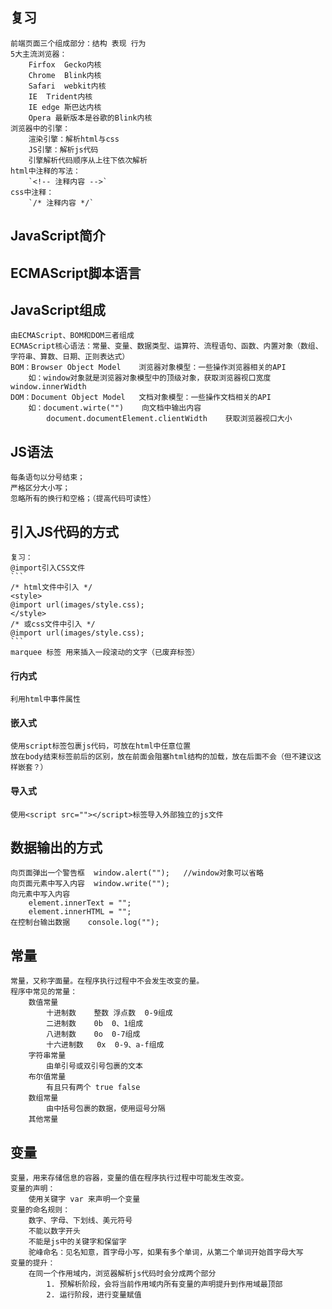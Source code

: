 ## 复习
    前端页面三个组成部分：结构 表现 行为
    5大主流浏览器：
        Firfox  Gecko内核
        Chrome  Blink内核
        Safari  webkit内核
        IE  Trident内核
        IE edge 斯巴达内核
        Opera 最新版本是谷歌的Blink内核
    浏览器中的引擎：
        渲染引擎：解析html与css
        JS引擎：解析js代码
        引擎解析代码顺序从上往下依次解析
    html中注释的写法：
        `<!-- 注释内容 -->`
    css中注释：
        `/* 注释内容 */`

## JavaScript简介
## ECMAScript脚本语言
## JavaScript组成
    由ECMAScript、BOM和DOM三者组成
    ECMAScript核心语法：常量、变量、数据类型、运算符、流程语句、函数、内置对象（数组、字符串、算数、日期、正则表达式）
    BOM：Browser Object Model    浏览器对象模型：一些操作浏览器相关的API
        如：window对象就是浏览器对象模型中的顶级对象，获取浏览器视口宽度 window.innerWidth
    DOM：Document Object Model   文档对象模型：一些操作文档相关的API
        如：document.wirte("")    向文档中输出内容
            document.documentElement.clientWidth    获取浏览器视口大小
## JS语法
    每条语句以分号结束；
    严格区分大小写；
    忽略所有的换行和空格；（提高代码可读性）

## 引入JS代码的方式
    复习：
    @import引入CSS文件
    ```
    /* html文件中引入 */
    <style>
    @import url(images/style.css);
    </style>
    /* 或css文件中引入 */
    @import url(images/style.css);
    ```
    marquee 标签 用来插入一段滚动的文字（已废弃标签）
#### 行内式
    利用html中事件属性
#### 嵌入式
    使用script标签包裹js代码，可放在html中任意位置
    放在body结束标签前后的区别，放在前面会阻塞html结构的加载，放在后面不会（但不建议这样嵌套？）
#### 导入式
    使用<script src=""></script>标签导入外部独立的js文件
## 数据输出的方式
    向页面弹出一个警告框  window.alert("");   //window对象可以省略
    向页面元素中写入内容  window.write("");
    向元素中写入内容
        element.innerText = "";
        element.innerHTML = "";        
    在控制台输出数据    console.log("");
## 常量
    常量，又称字面量。在程序执行过程中不会发生改变的量。
    程序中常见的常量：
        数值常量
            十进制数    整数 浮点数  0-9组成
            二进制数    0b  0、1组成
            八进制数    0o  0-7组成
            十六进制数   0x  0-9、a-f组成
        字符串常量
            由单引号或双引号包裹的文本
        布尔值常量
            有且只有两个 true false
        数组常量
            由中括号包裹的数据，使用逗号分隔
        其他常量
## 变量
    变量，用来存储信息的容器，变量的值在程序执行过程中可能发生改变。
    变量的声明：
        使用关键字 var 来声明一个变量
    变量的命名规则：
        数字、字母、下划线、美元符号
        不能以数字开头
        不能是js中的关键字和保留字
        驼峰命名：见名知意，首字母小写，如果有多个单词，从第二个单词开始首字母大写
    变量的提升：
        在同一个作用域内，浏览器解析js代码时会分成两个部分
            1. 预解析阶段，会将当前作用域内所有变量的声明提升到作用域最顶部
            2. 运行阶段，进行变量赋值
